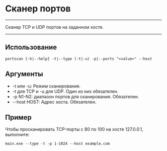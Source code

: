# Сканер портов
___
Сканер TCP и UDP портов на заданном хосте.
___
## Использование

```
portscan [-h|--help] -t|--type (-t|-u) -p|--ports "<value>" --host
```
## Аргументы

- -t или -u: Режим сканирования. 
- -t для TCP и -u для UDP. Один из них обязателен.
- -p N1-N2: диапазон портов для сканирования. Обязателен.
- --host HOST: Адрес хоста. Обязателен.

## Пример

Чтобы просканировать TCP-порты с 80 по 100 на хосте 127.0.0.1, выполните:

```
main.exe --type -t -p 1-1024 --host example.com
```